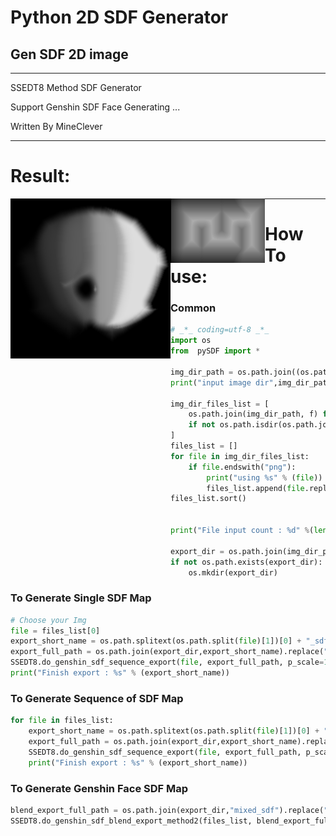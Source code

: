 # Python 2D SDF Generator
## Gen SDF 2D image

---

SSEDT8 Method SDF Generator

Support Genshin SDF Face Generating ...

Written By MineClever

---

# Result:

<img src="./Face/SDF/mixed_sdf.png" alt="mixed_sdf" align="left"/>

<img src="./sdf.png" alt="sdf" align="left"/>


---

# How To use:

### Common

```python
# _*_ coding=utf-8 _*_
import os
from  pySDF import *

img_dir_path = os.path.join((os.path.dirname(os.path.abspath(__file__))), "Face").replace("\\","/")
print("input image dir",img_dir_path)

img_dir_files_list = [
    os.path.join(img_dir_path, f) for f in os.listdir(img_dir_path)
    if not os.path.isdir(os.path.join(img_dir_path, f))
]
files_list = []
for file in img_dir_files_list:
    if file.endswith("png"):
        print("using %s" % (file))
        files_list.append(file.replace("\\","/"))
files_list.sort()


print("File input count : %d" %(len(files_list)))

export_dir = os.path.join(img_dir_path,"SDF")
if not os.path.exists(export_dir):
    os.mkdir(export_dir)
```

### To Generate Single SDF Map

```python
# Choose your Img
file = files_list[0]
export_short_name = os.path.splitext(os.path.split(file)[1])[0] + "_sdf.png"
export_full_path = os.path.join(export_dir,export_short_name).replace("\\","/")
SSEDT8.do_genshin_sdf_sequence_export(file, export_full_path, p_scale=1.25, p_img_size= 128)
print("Finish export : %s" % (export_short_name))

```

### To Generate Sequence of SDF Map

```python
for file in files_list:
    export_short_name = os.path.splitext(os.path.split(file)[1])[0] + "_sdf.png"
    export_full_path = os.path.join(export_dir,export_short_name).replace("\\","/")
    SSEDT8.do_genshin_sdf_sequence_export(file, export_full_path, p_scale=1.25, p_img_size= 128)
    print("Finish export : %s" % (export_short_name))
```

### To Generate Genshin Face SDF Map

```python
blend_export_full_path = os.path.join(export_dir,"mixed_sdf").replace("\\","/") + ".png"
SSEDT8.do_genshin_sdf_blend_export_method2(files_list, blend_export_full_path, p_mid_scale=0.5, p_img_size= 256, lerp_time=32)
```

